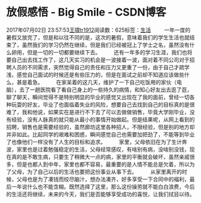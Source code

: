 # 放假感悟 - Big Smile - CSDN博客
2017年07月02日 23:57:53[王啸tr1912](https://me.csdn.net/tr1912)阅读数：625标签：[生活](https://so.csdn.net/so/search/s.do?q=生活&t=blog)
        一年一度的暑假又放完了，但是和以往不同的是，这次的暑假，意味着我们的学生生活也就结束了，虽然我们的学习仍然在继续，但是我们已经被冠上了学士之名，虽然没有什么卵用，但是一切的一切都要继续下去。
        还有一年多的学习生涯，我们也将要自己出去找工作了，这几天实习的机会是一波接着一波，面对着不同公司对于招聘人员的不同需求，突然觉得自己的责任和压力又更重了一份，由于自己才疏学浅，感觉自己面试的时候还是有些压力的，但是在面试之前却不知道应该做些什么，甚是着急。
        在家呆着的这几天，维护了一下自己吃饭用的家伙（电脑），去了一趟医院看了看自己身上的一些持久的病情，和知心好友出去逛了逛，聊了聊天，瞬间觉得不是特别明显的毕业的感觉又出现在了我的面前，曾经一切各种玩耍的好友，毕业了也面临着失业的风险，想要自己去找到自己的目标真的是很难了，我和他说，如果实在是进行不下去了可以去做做销售，毕竟大学刚毕业，没有经验，没有人脉真的就只能从最小的事情开始做起。但是结果呢，从网上看到的招聘，销售也是需要经验的，虽然廊坊这里各种招人，不限经验，但是别的地方却并非如此。比起同学的艰难和困惑，瞬间感觉自己也需要加把劲了，不能等到毕业了也像他们一样没有了人生的目标和追求。
        家里，父母依旧在为了生计奔波，家里也是过着勉强稳定的生活，父母经常感叹，有啥别有病，没啥别没钱，现在真的是不敢生病，只要生了稍微大一点的病，家里的平衡就会破坏，虽然亲戚很多，但是也都人到中年，家里也都不容易，最重要的是人情不能总是欠着，所以为了父母，为了自己以后的生活也要把这份事业从事下去。
        从家里离开的时候，父母也是为了凑钱而绞尽脑汁，想办法凑齐，好多享受一下合同中的福利，最后一年说什么也不能含糊。既然选择了这里，那么这份操劳就不能白白浪费，今后的生活还将继续，未来的今天，我们是否能够享受成功的喜悦，让我们拭目以待。
